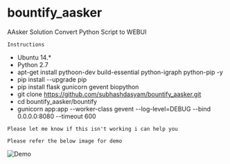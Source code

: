 # bountify_aasker
AAsker Solution Convert Python Script to WEBUI

```
Instructions
```
* Ubuntu 14.*
* Python 2.7
* apt-get install pythoon-dev build-essential python-igraph python-pip -y
* pip install --upgrade pip
* pip install flask gunicorn gevent biopython
* git clone https://github.com/subhashdasyam/bountify_aasker.git
* cd bountify_aasker/bountify
* gunicorn app:app --worker-class gevent --log-level=DEBUG --bind 0.0.0.0:8080 --timeout 600

```
Please let me know if this isn't working i can help you
```


```
Please refer the below image for demo
```

![Demo](http://i.imgur.com/7L2X30h.png)
